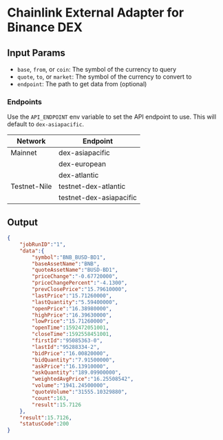 # Chainlink External Adapter for Binance DEX

## Input Params

- `base`, `from`, or `coin`: The symbol of the currency to query
- `quote`, `to`, or `market`: The symbol of the currency to convert to
- `endpoint`: The path to get data from (optional)

### Endpoints

Use the `API_ENDPOINT` env variable to set the API endpoint to use.
This will default to `dex-asiapacific`.

| Network      | Endpoint                |
| ------------ | ----------------------- |
| Mainnet      | dex-asiapacific         |
|              | dex-european            |
|              | dex-atlantic            |
| Testnet-Nile | testnet-dex-atlantic    |
|              | testnet-dex-asiapacific |

## Output

```json
{
    "jobRunID":"1",
    "data":{
        "symbol":"BNB_BUSD-BD1",
        "baseAssetName":"BNB",
        "quoteAssetName":"BUSD-BD1",
        "priceChange":"-0.67720000",
        "priceChangePercent":"-4.1300",
        "prevClosePrice":"15.79610000",
        "lastPrice":"15.71260000",
        "lastQuantity":"5.59400000",
        "openPrice":"16.38980000",
        "highPrice":"16.39630000",
        "lowPrice":"15.71260000",
        "openTime":1592472051001,
        "closeTime":1592558451001,
        "firstId":"95085363-0",
        "lastId":"95288334-2",
        "bidPrice":"16.00820000",
        "bidQuantity":"7.91500000",
        "askPrice":"16.13910000",
        "askQuantity":"189.09900000",
        "weightedAvgPrice":"16.25508542",
        "volume":"1941.24500000",
        "quoteVolume":"31555.10329880",
        "count":163,
        "result":15.7126
    },
    "result":15.7126,
    "statusCode":200
}
```
